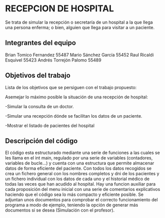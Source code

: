 # RECEPCION DE HOSPITAL

Se trata de simular la recepción o secretaría de un hospital a la que llega una persona enferma; o bien, alguien que llega para visitar a un paciente.

## Integrantes del equipo

Brian Tomico Fernandez 55487
Mario Sánchez García 55452
Raul Ricaldi Esquivel 55423
Andrés Torrejón Palomo 55489

## Objetivos del trabajo

Lista de los objetivos que se persiguen con el trabajo propuesto:

Asemejar lo máximo posible la situación de una recepción de hospital:

-Simular la consulta de un doctor.

-Simular una recepción dónde se facilitan los datos de un paciente.

-Mostrar el listado de pacientes del hospital

## Descripción del código

El código esta estructurado mediante una serie de funciones a las cuales se les llama en el int main, regulado por una serie de variables (contadores, variables de bucle...) y cuenta con una estructura que permite almacenar datos de forma eficiente del paciente.
Con todos los datos recogidos se crea un fichero general con los nombres completos y dni de los pacientes y un fichero individual con los datos de cada uno y el historial médico de todas las veces que han acudido al hospital.
Hay una funcion auxiliar para cada proposición del menu inicial con una serie de comentarios explicativos haciendo que el código sea lo más compacto y eficiente posible.
Se adjuntan unos documentos para comprobar el correcto funcionamiento del programa a modo de ejemplo, teniendo la opción de generar más documentos si se desea (Simulación con el profesor).
